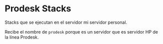 # Prodesk Stacks

Stacks que se ejecutan en el servidor mi servidor personal.

Recibe el nombre de `prodesk` porque es un servidor que es servidor HP de la línea Prodesk.
